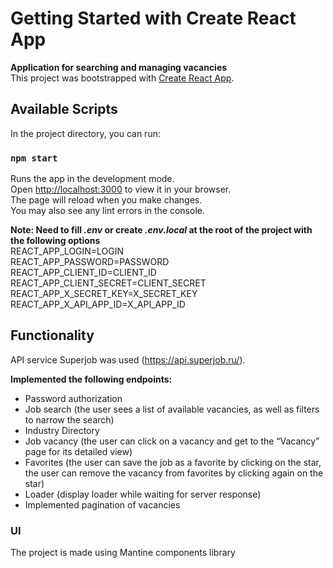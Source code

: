 # Getting Started with Create React App

**Application for searching and managing vacancies**  
This project was bootstrapped with [Create React App](https://github.com/facebook/create-react-app).  

## Available Scripts
In the project directory, you can run:  

###  `npm start`

Runs the app in the development mode.  
Open [http://localhost:3000](http://localhost:3000) to view it in your browser.  
The page will reload when you make changes.  
You may also see any lint errors in the console.  

**Note: Need to fill *.env* or create *.env.local* at the root of the project with the following options**  
REACT_APP_LOGIN=LOGIN  
REACT_APP_PASSWORD=PASSWORD  
REACT_APP_CLIENT_ID=CLIENT_ID  
REACT_APP_CLIENT_SECRET=CLIENT_SECRET  
REACT_APP_X_SECRET_KEY=X_SECRET_KEY  
REACT_APP_X_API_APP_ID=X_API_APP_ID  

## Functionality

API service Superjob was used (https://api.superjob.ru/).  

**Implemented the following endpoints:**  
- Password authorization  
- Job search (the user sees a list of available vacancies, as well as filters to narrow the search)  
- Industry Directory  
- Job vacancy (the user can click on a vacancy and get to the “Vacancy” page for its detailed view)  
- Favorites (the user can save the job as a favorite by clicking on the star, the user can remove the vacancy from favorites by clicking again on the star)  
- Loader (display loader while waiting for server response)  
- Implemented pagination of vacancies  

### UI  
The project is made using Mantine components library  
